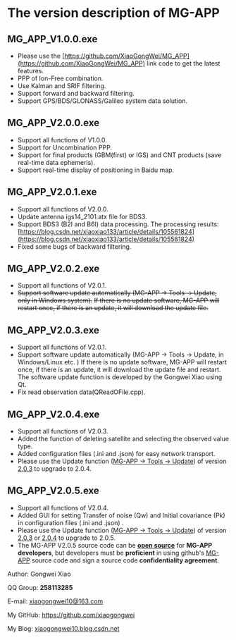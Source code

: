 # The version description of MG-APP 

## MG_APP_V1.0.0.exe

- Please use the [https://github.com/XiaoGongWei/MG_APP](https://github.com/XiaoGongWei/MG_APP) link code to get the latest features.
- PPP of Ion-Free combination.
- Use Kalman and SRIF filtering.
- Support forward and backward filtering.
- Support GPS/BDS/GLONASS/Galileo system data solution.
## MG_APP_V2.0.0.exe

- Support all functions of V1.0.0.
- Support for Uncombination PPP.
- Support for final products (GBM(first) or IGS) and CNT products (save real-time data ephemeris). 
- Support real-time display of positioning in Baidu map.

## MG_APP_V2.0.1.exe

- Support all functions of V2.0.0.
- Update antenna igs14_2101.atx file for BDS3.
- Support BDS3 (B2I and B6I) data processing. The processing results:    [https://blog.csdn.net/xiaoxiao133/article/details/105561824](https://blog.csdn.net/xiaoxiao133/article/details/105561824)
- Fixed some bugs of backward filtering.

## MG_APP_V2.0.2.exe

- Support all functions of V2.0.1.
- ~~Support software update automatically (MG-APP -> Tools -> Update, only in Windows system).~~
  ~~If there is no update software, MG-APP will restart once, if there is an update, it will download the  update file.~~

## MG_APP_V2.0.3.exe

- Support all functions of V2.0.1.
- Support software update automatically (MG-APP -> Tools -> Update, in Windows/Linux etc. )
  If there is no update software, MG-APP will restart once, if there is an update, it will download the  update file and restart.
  The software update function is developed by the Gongwei Xiao using Qt.
- Fix read observation data(QReadOFile.cpp).

## MG_APP_V2.0.4.exe

- Support all functions of V2.0.3.
- Added the function of deleting satellite and selecting the observed value type.
- Added configuration files (.ini and .json) for easy network transport.
- Please use the Update function (<u>MG-APP -> Tools -> Update</u>) of version <u>2.0.3</u> to upgrade to 2.0.4.

## MG_APP_V2.0.5.exe

- Support all functions of V2.0.4.
- Added GUI for setting Transfer of noise (Qw) and Initial covariance (Pk) in configuration files (.ini and .json) .
- Please use the Update function (<u>MG-APP -> Tools -> Update</u>) of version <u>2.0.3</u>  or  <u>2.0.4</u> to upgrade to 2.0.5.
- The MG-APP V2.0.5 source code can be **<u>open source</u>** for **MG-APP developers**, but developers must be **proficient** in using github's [MG-APP](https://github.com/XiaoGongWei/MG_APP) source code and sign a source code **confidentiality agreement**.

Author: Gongwei Xiao

 QQ Group: **258113285**

 E-mail: [xiaogongwei10@163.com](xiaogongwei10@163.com)

 My GitHub: https://github.com/xiaogongwei

 My Blog: [xiaogongwei10.blog.csdn.net](xiaogongwei10.blog.csdn.net)
